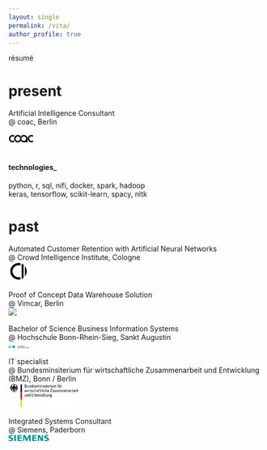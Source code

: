 ```yaml
---
layout: single
permalink: /vita/
author_profile: true
---
```


résumé

# present
Artificial Intelligence Consultant 
<br/>@ coac, Berlin
<br/><img src="/assets/images/coac.jpg" width="50">

#### technologies_
python, r, sql, nifi, docker, spark, hadoop <br/>
keras, tensorflow, scikit-learn, spacy, nltk

# past

Automated Customer Retention with Artificial Neural Networks 
<br/>@ Crowd Intelligence Institute, Cologne
<br/><img src="/assets/images/cii.jpg" width="40">

Proof of Concept Data Warehouse Solution
<br/>@ Vimcar, Berlin
<br/><img src="/assets/images/vimcar.jpg" width="40">

Bachelor of Science Business Information Systems 
<br/>@ Hochschule Bonn-Rhein-Sieg, Sankt Augustin
<br/><img src="/assets/images/hsbrs.gif" width="40">

IT specialist 
<br/>@ Bundesminsiterium für wirtschaftliche Zusammenarbeit und Entwicklung (BMZ), Bonn / Berlin
<br/><img src="/assets/images/BMZ.png" width="140">

Integrated Systems Consultant 
<br/>@ Siemens, Paderborn
<br/><img src="/assets/images/siemens.png " width="80">
